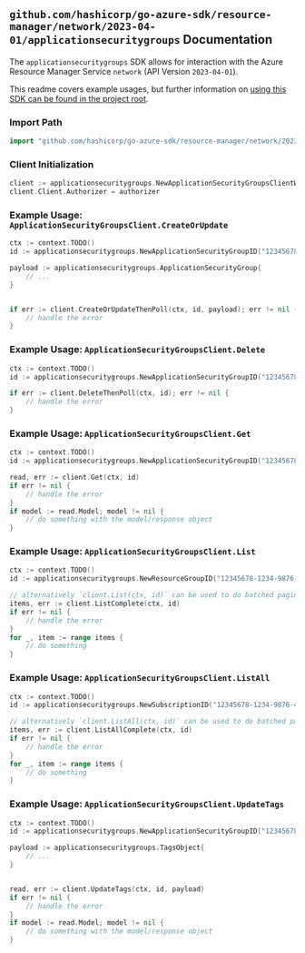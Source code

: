 
## `github.com/hashicorp/go-azure-sdk/resource-manager/network/2023-04-01/applicationsecuritygroups` Documentation

The `applicationsecuritygroups` SDK allows for interaction with the Azure Resource Manager Service `network` (API Version `2023-04-01`).

This readme covers example usages, but further information on [using this SDK can be found in the project root](https://github.com/hashicorp/go-azure-sdk/tree/main/docs).

### Import Path

```go
import "github.com/hashicorp/go-azure-sdk/resource-manager/network/2023-04-01/applicationsecuritygroups"
```


### Client Initialization

```go
client := applicationsecuritygroups.NewApplicationSecurityGroupsClientWithBaseURI("https://management.azure.com")
client.Client.Authorizer = authorizer
```


### Example Usage: `ApplicationSecurityGroupsClient.CreateOrUpdate`

```go
ctx := context.TODO()
id := applicationsecuritygroups.NewApplicationSecurityGroupID("12345678-1234-9876-4563-123456789012", "example-resource-group", "applicationSecurityGroupValue")

payload := applicationsecuritygroups.ApplicationSecurityGroup{
	// ...
}


if err := client.CreateOrUpdateThenPoll(ctx, id, payload); err != nil {
	// handle the error
}
```


### Example Usage: `ApplicationSecurityGroupsClient.Delete`

```go
ctx := context.TODO()
id := applicationsecuritygroups.NewApplicationSecurityGroupID("12345678-1234-9876-4563-123456789012", "example-resource-group", "applicationSecurityGroupValue")

if err := client.DeleteThenPoll(ctx, id); err != nil {
	// handle the error
}
```


### Example Usage: `ApplicationSecurityGroupsClient.Get`

```go
ctx := context.TODO()
id := applicationsecuritygroups.NewApplicationSecurityGroupID("12345678-1234-9876-4563-123456789012", "example-resource-group", "applicationSecurityGroupValue")

read, err := client.Get(ctx, id)
if err != nil {
	// handle the error
}
if model := read.Model; model != nil {
	// do something with the model/response object
}
```


### Example Usage: `ApplicationSecurityGroupsClient.List`

```go
ctx := context.TODO()
id := applicationsecuritygroups.NewResourceGroupID("12345678-1234-9876-4563-123456789012", "example-resource-group")

// alternatively `client.List(ctx, id)` can be used to do batched pagination
items, err := client.ListComplete(ctx, id)
if err != nil {
	// handle the error
}
for _, item := range items {
	// do something
}
```


### Example Usage: `ApplicationSecurityGroupsClient.ListAll`

```go
ctx := context.TODO()
id := applicationsecuritygroups.NewSubscriptionID("12345678-1234-9876-4563-123456789012")

// alternatively `client.ListAll(ctx, id)` can be used to do batched pagination
items, err := client.ListAllComplete(ctx, id)
if err != nil {
	// handle the error
}
for _, item := range items {
	// do something
}
```


### Example Usage: `ApplicationSecurityGroupsClient.UpdateTags`

```go
ctx := context.TODO()
id := applicationsecuritygroups.NewApplicationSecurityGroupID("12345678-1234-9876-4563-123456789012", "example-resource-group", "applicationSecurityGroupValue")

payload := applicationsecuritygroups.TagsObject{
	// ...
}


read, err := client.UpdateTags(ctx, id, payload)
if err != nil {
	// handle the error
}
if model := read.Model; model != nil {
	// do something with the model/response object
}
```

